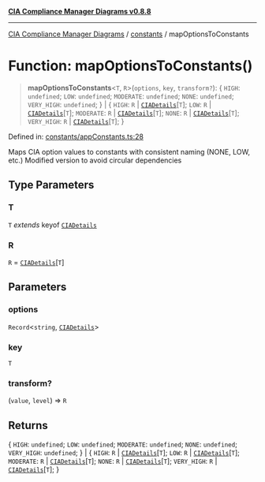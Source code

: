 [**CIA Compliance Manager Diagrams v0.8.8**](../../README.md)

***

[CIA Compliance Manager Diagrams](../../modules.md) / [constants](../README.md) / mapOptionsToConstants

# Function: mapOptionsToConstants()

> **mapOptionsToConstants**\<`T`, `R`\>(`options`, `key`, `transform?`): \{ `HIGH`: `undefined`; `LOW`: `undefined`; `MODERATE`: `undefined`; `NONE`: `undefined`; `VERY_HIGH`: `undefined`; \} \| \{ `HIGH`: `R` \| [`CIADetails`](../../types/interfaces/CIADetails.md)\[`T`\]; `LOW`: `R` \| [`CIADetails`](../../types/interfaces/CIADetails.md)\[`T`\]; `MODERATE`: `R` \| [`CIADetails`](../../types/interfaces/CIADetails.md)\[`T`\]; `NONE`: `R` \| [`CIADetails`](../../types/interfaces/CIADetails.md)\[`T`\]; `VERY_HIGH`: `R` \| [`CIADetails`](../../types/interfaces/CIADetails.md)\[`T`\]; \}

Defined in: [constants/appConstants.ts:28](https://github.com/Hack23/cia-compliance-manager/blob/88094f2c4c350fd10a1e440c3eab70aedd819944/src/constants/appConstants.ts#L28)

Maps CIA option values to constants with consistent naming (NONE, LOW, etc.)
Modified version to avoid circular dependencies

## Type Parameters

### T

`T` *extends* keyof [`CIADetails`](../../types/interfaces/CIADetails.md)

### R

`R` = [`CIADetails`](../../types/interfaces/CIADetails.md)\[`T`\]

## Parameters

### options

`Record`\<`string`, [`CIADetails`](../../types/interfaces/CIADetails.md)\>

### key

`T`

### transform?

(`value`, `level`) => `R`

## Returns

\{ `HIGH`: `undefined`; `LOW`: `undefined`; `MODERATE`: `undefined`; `NONE`: `undefined`; `VERY_HIGH`: `undefined`; \} \| \{ `HIGH`: `R` \| [`CIADetails`](../../types/interfaces/CIADetails.md)\[`T`\]; `LOW`: `R` \| [`CIADetails`](../../types/interfaces/CIADetails.md)\[`T`\]; `MODERATE`: `R` \| [`CIADetails`](../../types/interfaces/CIADetails.md)\[`T`\]; `NONE`: `R` \| [`CIADetails`](../../types/interfaces/CIADetails.md)\[`T`\]; `VERY_HIGH`: `R` \| [`CIADetails`](../../types/interfaces/CIADetails.md)\[`T`\]; \}
